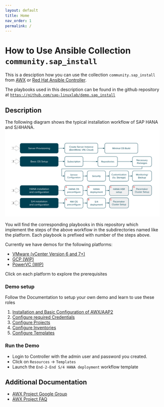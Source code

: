 ```yaml
---
layout: default
title: Home
nav_order: 1
permalink: /
---
```


#  How to Use Ansible Collection `community.sap_install`

This is a desciption how you can use the collection `community.sap_install` from [AWX](https://github.com/ansible/awx) or [Red Hat Ansible Controller](https://www.ansible.com/products/controller?hsLang=en-us). 

The playbooks used in this description can be found in the github repository at [`https://github.com/sap-linuxlab/demo.sap_install`](`https://github.com/sap-linuxlab/demo.sap_install)

## Description

The following diagram shows the typical installation workflow of SAP HANA and S/4HANA. 
 ![Picture of workflow here](assets/img/workflow.png)

You will find the corresponding playbooks in this repository which implement the steps of the above workflow in the subdirectories named like the platform.
Each playbook is prefixed with number of the steps above.

Currently we have demos for the following platforms:

* [VMware (vCenter Version 6 and 7+)](assets/doc/00-prerequisites-vmware.md)
* [GCP (WIP)](assets/doc/00-prerequisites-gcp.md)
* [PowerVC (WIP)](assets/doc/00-prerequisites-power.md)

Click on each platform to explore the prerequisites

### Demo setup

Follow the Documentation to setup your own demo and learn to use these roles

  1. [Installation and Basic Configuration of AWX/AAP2](assets/doc/01-install.md)
  2. [Configure required Credentials](assets/doc/02-credentials.md)
  3. [Configure Projects](assets/doc/03-projects.md)
  4. [Configure Inventories](assets/doc/04-inventories.md)
  5. [Configure Templates](assets/doc/05-templates.md)

### Run the Demo

- Login to Controller with the admin user and password you created.
- Click on `Resources` -> `Templates`
- Launch the `End-2-End S/4 HANA deployment` workflow template

<!-- img src="assets/img/wip.png" width="100" -->


## Additional Documentation

- [AWX Project Google Group](https://groups.google.com/g/awx-project)
- [AWX Project FAQ](https://www.ansible.com/products/awx-project/faq)
